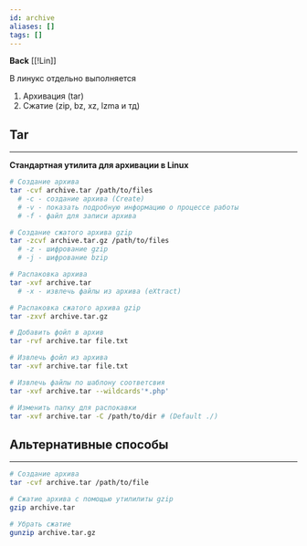 ```yaml
---
id: archive
aliases: []
tags: []
---
```

**Back**
    [[!Lin]]

В линукс отдельно выполняется
1. Архивация (tar)
2. Сжатие (zip, bz, xz, lzma и тд)

## Tar
---
**Стандартная утилита для архивации в Linux**

```bash
# Создание архива
tar -cvf archive.tar /path/to/files
  # -c - создание архива (Create)
  # -v - показать подробную информацию о процессе работы
  # -f - файл для записи архива

# Создание сжатого архива gzip
tar -zcvf archive.tar.gz /path/to/files
  # -z - шифрование gzip
  # -j - шифрование bzip

# Распаковка архива
tar -xvf archive.tar
  # -x - извлечь файлы из архива (eXtract)

# Распаковка сжатого архива gzip
tar -zxvf archive.tar.gz

# Добавить фойл в архив
tar -rvf archive.tar file.txt

# Извлечь фойл из архива
tar -xvf archive.tar file.txt

# Извлечь файлы по шаблону соответсвия
tar -xvf archive.tar --wildcards'*.php'

# Изменить папку для распокавки
tar -xvf archive.tar -C /path/to/dir # (Default ./)
```

## Альтернативные способы
---
```bash
# Создание архива
tar -cvf archive.tar /path/to/file

# Сжатие архива с помощью утилилиты gzip
gzip archive.tar

# Убрать сжатие
gunzip archive.tar.gz
```
